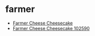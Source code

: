 # farmer

 * [Farmer Cheese Cheesecake](../../index/f/farmer-cheese-cheesecake-102590.json)
 * [Farmer Cheese Cheesecake 102590](../../index/f/farmer-cheese-cheesecake-102590.json)
